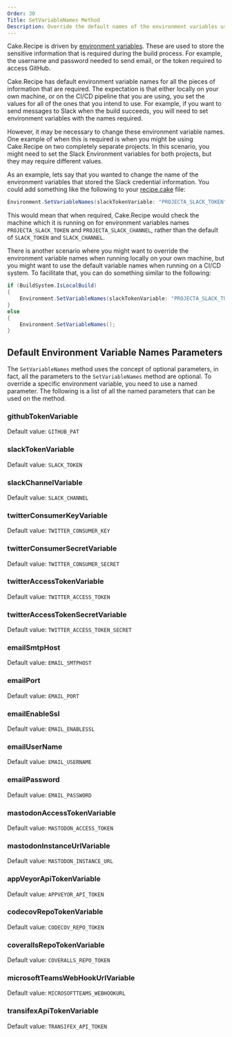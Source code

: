 ```yaml
---
Order: 30
Title: SetVariableNames Method
Description: Override the default names of the environment variables used by Cake.Recipe
---
```


Cake.Recipe is driven by [environment variables](./environment-variables).  These are used to store the sensitive information that is required during the build process.  For example, the username and password needed to send email, or the token required to access GitHub.

Cake.Recipe has default environment variable names for all the pieces of information that are required.  The expectation is that either locally on your own machine, or on the CI/CD pipeline that you are using, you set the values for all of the ones that you intend to use.  For example, if you want to send messages to Slack when the build succeeds, you will need to set environment variables with the names required.

However, it may be necessary to change these environment variable names.  One example of when this is required is when you might be using Cake.Recipe on two completely separate projects.  In this scenario, you might need to set the Slack Environment variables for both projects, but they may require different values.

As an example, lets say that you wanted to change the name of the environment variables that stored the Slack credential information.  You could add something like the following to your [recipe.cake](./recipe-cake) file:

```csharp
Environment.SetVariableNames(slackTokenVariable: "PROJECTA_SLACK_TOKEN", slackChannelVariable: "PROJECTA_SLACK_CHANNEL");
```

This would mean that when required, Cake.Recipe would check the machine which it is running on for environment variables names `PROJECTA_SLACK_TOKEN` and `PROJECTA_SLACK_CHANNEL`, rather than the default of `SLACK_TOKEN` and `SLACK_CHANNEL`.

There is another scenario where you might want to override the environment variable names when running locally on your own machine, but you might want to use the default variable names when running on a CI/CD system.  To facilitate that, you can do something similar to the following:

```csharp
if (BuildSystem.IsLocalBuild)
{
    Environment.SetVariableNames(slackTokenVariable: "PROJECTA_SLACK_TOKEN", slackChannelVariable: "PROJECTA_SLACK_CHANNEL");
}
else
{
    Environment.SetVariableNames();
}
```

## Default Environment Variable Names Parameters

The `SetVariableNames` method uses the concept of optional parameters, in fact, all the parameters to the `SetVariableNames` method are optional.  To override a specific environment variable, you need to use a named parameter.  The following is a list of all the named parameters that can be used on the method.

### githubTokenVariable

Default value: `GITHUB_PAT`

### slackTokenVariable

Default value: `SLACK_TOKEN`

### slackChannelVariable

Default value: `SLACK_CHANNEL`

### twitterConsumerKeyVariable

Default value: `TWITTER_CONSUMER_KEY`

### twitterConsumerSecretVariable

Default value: `TWITTER_CONSUMER_SECRET`

### twitterAccessTokenVariable

Default value: `TWITTER_ACCESS_TOKEN`

### twitterAccessTokenSecretVariable

Default value: `TWITTER_ACCESS_TOKEN_SECRET`

### emailSmtpHost

Default value: `EMAIL_SMTPHOST`

### emailPort

Default value: `EMAIL_PORT`

### emailEnableSsl

Default value: `EMAIL_ENABLESSL`

### emailUserName

Default value: `EMAIL_USERNAME`

### emailPassword

Default value: `EMAIL_PASSWORD`

### mastodonAccessTokenVariable

Default value: `MASTODON_ACCESS_TOKEN`

### mastodonInstanceUrlVariable

Default value: `MASTODON_INSTANCE_URL`

### appVeyorApiTokenVariable

Default value: `APPVEYOR_API_TOKEN`

### codecovRepoTokenVariable

Default value: `CODECOV_REPO_TOKEN`

### coverallsRepoTokenVariable

Default value: `COVERALLS_REPO_TOKEN`

### microsoftTeamsWebHookUrlVariable

Default value: `MICROSOFTTEAMS_WEBHOOKURL`

### transifexApiTokenVariable

Default value: `TRANSIFEX_API_TOKEN`
